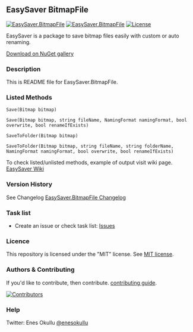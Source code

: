 ## EasySaver BitmapFile
[![EasySaver.BitmapFile](https://img.shields.io/nuget/v/EasySaver.BitmapFile.svg)](https://www.nuget.org/packages/EasySaver.BitmapFile/) [![EasySaver.BitmapFile](https://img.shields.io/nuget/dt/EasySaver.BitmapFile.svg)](https://www.nuget.org/packages/EasySaver.BitmapFile/) [![License](https://img.shields.io/github/license/meokullu/EasySaver.svg)](https://github.com/meokullu/EasySaver/blob/master/LICENSE)

EasySaver is a package to save bitmap files easily with custom or auto renaming.

[Download on NuGet gallery](https://www.nuget.org/packages/EasySaver.BitmapFile/)

### Description

This is README file for EasySaver.BitmapFile.

### Listed Methods
```
Save(Bitmap bitmap)
```
```
Save(Bitmap bitmap, string fileName, NamingFormat namingFormat, bool overwrite, bool renameIfExists)
```
```
SaveToFolder(Bitmap bitmap)
```
```
SaveToFolder(Bitmap bitmap, string fileName, string folderName, NamingFormat namingFormat, bool overwrite, bool renameIfExists)
```

To check listed/unlisted methods, example of output visit wiki page. [EasySaver Wiki](https://github.com/meokullu/EasySaver/wiki)

### Version History
See Changelog [EasySaver.BitmapFile Changelog](https://github.com/meokullu/EasySaver/blob/master/EasySaver.BitmapFile/CHANGELOG.md)

### Task list
* Create an issue or check task list: [Issues](https://github.com/meokullu/EasySaver/issues)

### Licence
This repository is licensed under the "MIT" license. See [MIT license](https://github.com/meokullu/EasySaver/blob/master/LICENSE).

### Authors & Contributing

If you'd like to contribute, then contribute. [contributing guide](https://github.com/meokullu/EasySaver/blob/master/LICENSE).

[![Contributors](https://contrib.rocks/image?repo=meokullu/EasySaver)](https://github.com/meokullu/EasySaver/graphs/contributors)

### Help
Twitter: Enes Okullu [@enesokullu](https://twitter.com/EnesOkullu)

